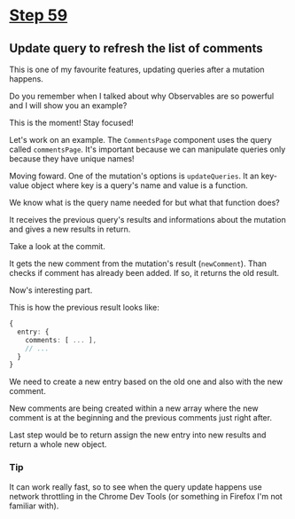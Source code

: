 # [Step 59](https://github.com/kamilkisiela/GitHunt-Lite-Angular/tree/step59)

## Update query to refresh the list of comments

This is one of my favourite features, updating queries after a mutation happens.

Do you remember when I talked about why Observables are so powerful and I will show you an example?

This is the moment! Stay focused!

Let's work on an example. The `CommentsPage` component uses the query called `commentsPage`. It's important because we can manipulate queries only because they have unique names!

Moving foward. One of the mutation's options is `updateQueries`.
It an key-value object where key is a query's name and value is a function.

We know what is the query name needed for but what that function does?

It receives the previous query's results and informations about the mutation and gives a new results in return.

Take a look at the commit.

It gets the new comment from the mutation's result (`newComment`).
Than checks if comment has already been added. If so, it returns the old result.

Now's interesting part.

This is how the previous result looks like:

```ts
{
  entry: {
    comments: [ ... ],
    // ...
  }
}
```

We need to create a new entry based on the old one and also with the new comment.

New comments are being created within a new array where the new comment is at the beginning and the previous comments just right after.

Last step would be to return assign the new entry into new results and return a whole new object.

### Tip

It can work really fast, so to see when the query update happens use network throttling in the Chrome Dev Tools (or something in Firefox I'm not familiar with).





